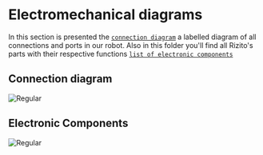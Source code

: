 Electromechanical diagrams
====

In this section is presented the  [`connection diagram`](https://github.com/csvprobotica/RoSGhost/blob/main/schemes/Connection%20Diagram.png) a labelled diagram of all connections and ports in our robot. Also in this folder you'll find all Rizito's parts with their respective functions [`list of electronic components`](https://github.com/csvprobotica/RoSGhost/blob/main/schemes/Electronic%20Components.png) 

## Connection diagram
![Regular](https://github.com/csvprobotica/Rizitos_2025/blob/main/schemes/Connection%20diagram/Captura%20de%20pantalla%202025-07-01%20a%20la(s)%2011.29.04.png)

## Electronic Components
![Regular](https://github.com/csvprobotica/RoSGhost/blob/main/schemes/Electronic%20Components.png)

